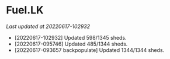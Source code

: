 # Fuel.LK
*Last updated at 20220617-102932*
* [20220617-102932] Updated 598/1345 sheds.
* [20220617-095746] Updated 485/1344 sheds.
* [20220617-093657 backpopulate] Updated 1344/1344 sheds.